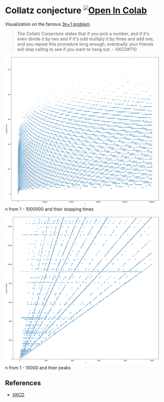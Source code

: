 # Collatz conjecture [![Open In Colab](https://colab.research.google.com/assets/colab-badge.svg)](https://colab.research.google.com/github/khoi/collatz-conjecture/blob/master/notebook.ipynb)

Visualization on the famous [3n+1 problem](https://en.wikipedia.org/wiki/Collatz_conjecture)

> The Collatz Conjecture states that if you pick a number, and if it's even divide it by two and if it's odd multiply it by three and add one, and you repeat this procedure long enough, eventually your friends will stop calling to see if you want to hang out. - XKCD#710

![](./plot.png)
n from 1 - 1000000 and their stopping times

![](./plot2.png)
n from 1 - 10000 and their peaks


## References

- [XKCD](https://xkcd.com/710/)


